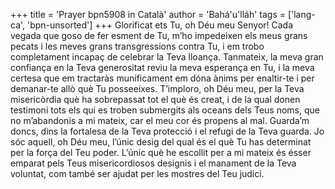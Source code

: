 +++
title = 'Prayer bpn5908 in Català'
author = 'Bahá'u'lláh'
tags = ['lang-ca', 'bpn-unsorted']
+++
Glorificat ets Tu, oh Déu meu Senyor! Cada vegada que goso de fer esment de Tu, m’ho impedeixen els meus grans pecats i les meves grans transgressions contra Tu, i em trobo completament incapaç de celebrar la Teva lloança. Tanmateix, la meva gran confiança en la Teva generositat reviu la meva esperança en Tu, i la meva certesa que em tractaràs muníficament em dóna ànims per enaltir-te i per demanar-te allò què Tu posseeixes.
T’imploro, oh Déu meu, per la Teva misericòrdia què ha sobrepassat tot el què és creat, i de la qual donen testimoni tots els qui es troben submergits als oceans dels Teus noms, que no m’abandonis a mi mateix, car el meu cor és propens al mal. Guarda’m doncs, dins la fortalesa de la Teva protecció i el refugi de la Teva guarda. Jo sóc aquell, oh Déu meu, l’únic desig del qual és el què Tu has determinat per la força del Teu poder. L’únic què he escollit per a mi mateix és ésser emparat pels Teus misericordiosos designis i el manament de la Teva voluntat, com també ser ajudat per les mostres del Teu judici.
